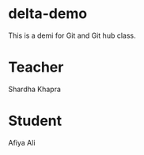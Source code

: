 # delta-demo
This is a demi for Git and Git hub class.

# Teacher 
Shardha Khapra

# Student 

Afiya Ali